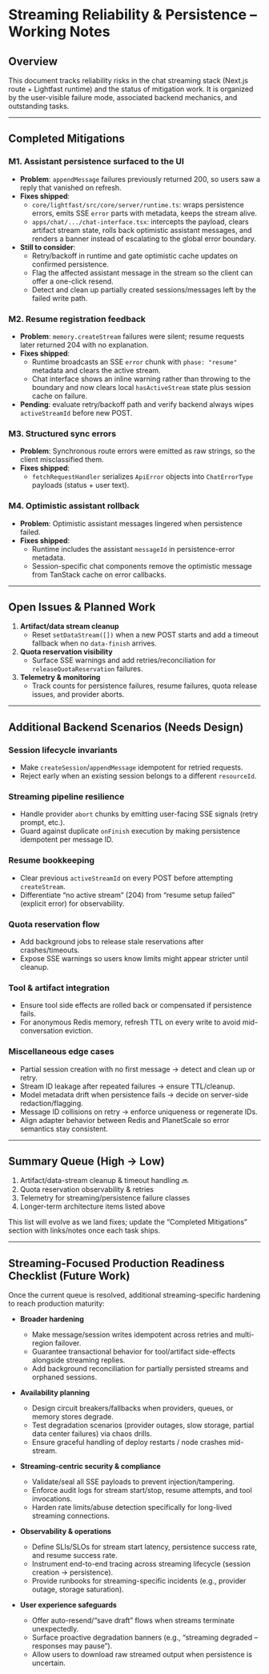 # Streaming Reliability & Persistence – Working Notes

## Overview
This document tracks reliability risks in the chat streaming stack (Next.js route + Lightfast runtime) and the status of mitigation work. It is organized by the user-visible failure mode, associated backend mechanics, and outstanding tasks.

---

## Completed Mitigations
### M1. Assistant persistence surfaced to the UI
- **Problem**: `appendMessage` failures previously returned 200, so users saw a reply that vanished on refresh.
- **Fixes shipped**:
  - `core/lightfast/src/core/server/runtime.ts`: wraps persistence errors, emits SSE `error` parts with metadata, keeps the stream alive.
  - `apps/chat/.../chat-interface.tsx`: intercepts the payload, clears artifact stream state, rolls back optimistic assistant messages, and renders a banner instead of escalating to the global error boundary.
- **Still to consider**:
  - Retry/backoff in runtime and gate optimistic cache updates on confirmed persistence.
  - Flag the affected assistant message in the stream so the client can offer a one-click resend.
  - Detect and clean up partially created sessions/messages left by the failed write path.

### M2. Resume registration feedback
- **Problem**: `memory.createStream` failures were silent; resume requests later returned 204 with no explanation.
- **Fixes shipped**:
  - Runtime broadcasts an SSE `error` chunk with `phase: "resume"` metadata and clears the active stream.
  - Chat interface shows an inline warning rather than throwing to the boundary and now clears local `hasActiveStream` state plus session cache on failure.
- **Pending**: evaluate retry/backoff path and verify backend always wipes `activeStreamId` before new POST.

### M3. Structured sync errors
- **Problem**: Synchronous route errors were emitted as raw strings, so the client misclassified them.
- **Fixes shipped**:
  - `fetchRequestHandler` serializes `ApiError` objects into `ChatErrorType` payloads (status + user text).

### M4. Optimistic assistant rollback
- **Problem**: Optimistic assistant messages lingered when persistence failed.
- **Fixes shipped**:
  - Runtime includes the assistant `messageId` in persistence-error metadata.
  - Session-specific chat components remove the optimistic message from TanStack cache on error callbacks.

---

## Open Issues & Planned Work
1. **Artifact/data stream cleanup**
   - Reset `setDataStream([])` when a new POST starts and add a timeout fallback when no `data-finish` arrives.
2. **Quota reservation visibility**
   - Surface SSE warnings and add retries/reconciliation for `releaseQuotaReservation` failures.
3. **Telemetry & monitoring**
   - Track counts for persistence failures, resume failures, quota release issues, and provider aborts.

---

## Additional Backend Scenarios (Needs Design)
### Session lifecycle invariants
- Make `createSession`/`appendMessage` idempotent for retried requests.
- Reject early when an existing session belongs to a different `resourceId`.

### Streaming pipeline resilience
- Handle provider `abort` chunks by emitting user-facing SSE signals (retry prompt, etc.).
- Guard against duplicate `onFinish` execution by making persistence idempotent per message ID.

### Resume bookkeeping
- Clear previous `activeStreamId` on every POST before attempting `createStream`.
- Differentiate “no active stream” (204) from “resume setup failed” (explicit error) for observability.

### Quota reservation flow
- Add background jobs to release stale reservations after crashes/timeouts.
- Expose SSE warnings so users know limits might appear stricter until cleanup.

### Tool & artifact integration
- Ensure tool side effects are rolled back or compensated if persistence fails.
- For anonymous Redis memory, refresh TTL on every write to avoid mid-conversation eviction.

### Miscellaneous edge cases
- Partial session creation with no first message → detect and clean up or retry.
- Stream ID leakage after repeated failures → ensure TTL/cleanup.
- Model metadata drift when persistence fails → decide on server-side redaction/flagging.
- Message ID collisions on retry → enforce uniqueness or regenerate IDs.
- Align adapter behavior between Redis and PlanetScale so error semantics stay consistent.

---

## Summary Queue (High → Low)
1. Artifact/data-stream cleanup & timeout handling 🔜
2. Quota reservation observability & retries
3. Telemetry for streaming/persistence failure classes
4. Longer-term architecture items listed above

This list will evolve as we land fixes; update the “Completed Mitigations” section with links/notes once each task ships.

---

## Streaming-Focused Production Readiness Checklist (Future Work)
Once the current queue is resolved, additional streaming-specific hardening to reach production maturity:

- **Broader hardening**
  - Make message/session writes idempotent across retries and multi-region failover.
  - Guarantee transactional behavior for tool/artifact side-effects alongside streaming replies.
  - Add background reconciliation for partially persisted streams and orphaned sessions.

- **Availability planning**
  - Design circuit breakers/fallbacks when providers, queues, or memory stores degrade.
  - Test degradation scenarios (provider outages, slow storage, partial data center failures) via chaos drills.
  - Ensure graceful handling of deploy restarts / node crashes mid-stream.

- **Streaming-centric security & compliance**
  - Validate/seal all SSE payloads to prevent injection/tampering.
  - Enforce audit logs for stream start/stop, resume attempts, and tool invocations.
  - Harden rate limits/abuse detection specifically for long-lived streaming connections.

- **Observability & operations**
  - Define SLIs/SLOs for stream start latency, persistence success rate, and resume success rate.
  - Instrument end-to-end tracing across streaming lifecycle (session creation → persistence).
  - Provide runbooks for streaming-specific incidents (e.g., provider outage, storage saturation).

- **User experience safeguards**
  - Offer auto-resend/“save draft” flows when streams terminate unexpectedly.
  - Surface proactive degradation banners (e.g., “streaming degraded – responses may pause”).
  - Allow users to download raw streamed output when persistence is uncertain.
